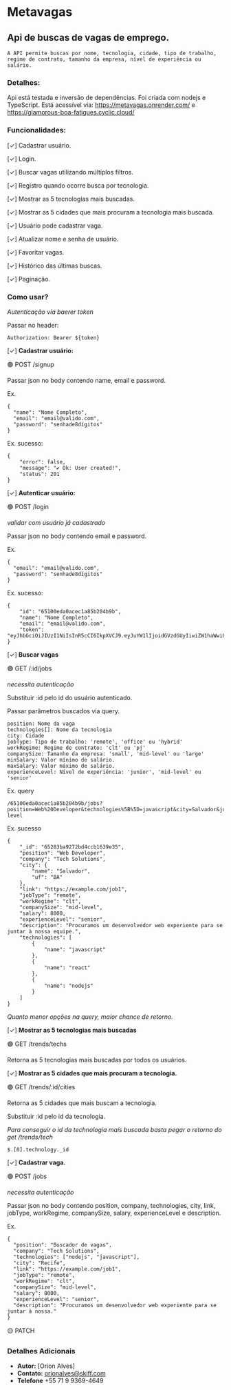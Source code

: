 # Metavagas

## Api de buscas de vagas de emprego.

```
A API permite buscas por nome, tecnologia, cidade, tipo de trabalho, regime de contrato, tamanho da empresa, nível de experiência ou salário.
```

### Detalhes:

Api está testada e inversão de dependências.
Foi criada com nodejs e TypeScript.
Está acessível via: https://metavagas.onrender.com/ e https://glamorous-boa-fatigues.cyclic.cloud/

### Funcionalidades:

[✓] Cadastrar usuário.

[✓] Login.

[✓] Buscar vagas utilizando múltiplos filtros.

[✓] Registro quando ocorre busca por tecnologia.

[✓] Mostrar as 5 tecnologias mais buscadas.

[✓] Mostrar as 5 cidades que mais procuram a tecnologia mais buscada.

[✓] Usuário pode cadastrar vaga.

[✓] Atualizar nome e senha de usuário.

[✓] Favoritar vagas.

[✓] Histórico das últimas buscas.

[✓] Paginação.

### Como usar?

*Autenticação via baerer token*

Passar no header: 
```
Authorization: Bearer ${token}
```

[✓] **Cadastrar usuário:**

🟢 POST /signup

Passar json no body contendo name, email e password.

Ex.

```
{
  "name": "Nome Completo",
  "email": "email@valido.com",
  "password": "senhade8dígitos"
}
```

Ex. sucesso:

```
{
    "error": false,
    "message": "✔️ Ok: User created!",
    "status": 201
}
```

[✓] **Autenticar usuário:**

🟢 POST /login

*validar com usuário já cadastrado*

Passar json no body contendo email e password.

Ex.

```
{
  "email": "email@valido.com",
  "password": "senhade8dígitos"
}
```

Ex. sucesso:

```
{
    "id": "65100eda0acec1a85b204b9b",
    "name": "Nome Completo",
    "email": "email@valido.com",
    "token": "eyJhbGciOiJIUzI1NiIsInR5cCI6IkpXVCJ9.eyJuYW1lIjoidGVzdGUyIiwiZW1haWwiOiJ0ZXN0ZTJAdGVzdGUuY29tIiwiaWF0IjoxNjk3OTc1NTg5LCJleHAiOjE2OTc5NzU4ODl9.mn6Q603htLeWXacITFO4VBEwVlOY2RlRNbSc7ZbMAEc"
}
```

[✓] **Buscar vagas**

🟣 GET /:id/jobs

*necessita autenticação*

Substituir :id pelo id do usuário autenticado.

Passar parâmetros buscados via query.

```
position: Nome da vaga
technologies[]: Nome da tecnologia
city: Cidade
jobType: Tipo de trabalho: 'remote', 'office' ou 'hybrid'
workRegime: Regime de contrato: 'clt' ou 'pj'
companySize: Tamanho da empresa: 'small', 'mid-level' ou 'large'
minSalary: Valor mínimo de salário.
maxSalary: Valor máximo de salário.
experienceLevel: Nível de experiência: 'junior', 'mid-level' ou 'senior'
```

Ex. query
```
/65100eda0acec1a85b204b9b/jobs?position=Web%20Developer&technologies%5B%5D=javascript&city=Salvador&jobType=remote&workRegime=clt&experienceLevel=senior&minSalary=5000&maxSalary=10000&technologies%5B%5D=html&technologies%5B%5D=css&companySize=mid-level
```

Ex. sucesso
```
{
	"_id": "65283ba9272bd4ccb1639e35",
	"position": "Web Developer",
	"company": "Tech Solutions",
	"city": {
		"name": "Salvador",
		"uf": "BA"
	},
	"link": "https://example.com/job1",
	"jobType": "remote",
	"workRegime": "clt",
	"companySize": "mid-level",
	"salary": 8000,
	"experienceLevel": "senior",
	"description": "Procuramos um desenvolvedor web experiente para se juntar à nossa equipe.",
	"technologies": [
		{
			"name": "javascript"
		},
		{
			"name": "react"
		},
		{
			"name": "nodejs"
		}
	]
}
```

*Quanto menor opções na query, maior chance de retorno.*

[✓] **Mostrar as 5 tecnologias mais buscadas**

🟣 GET /trends/techs

Retorna as 5 tecnologias mais buscadas por todos os usuários.

[✓] **Mostrar as 5 cidades que mais procuram a tecnologia.**

🟣 GET /trends/:id/cities

Retorna as 5 cidades que mais buscam a tecnologia.

Substituir :id pelo id da tecnologia.

*Para conseguir o id da technologia mais buscada basta pegar o retorno do get /trends/tech*

```
$.[0].technology._id
```

[✓] **Cadastrar vaga.**

🟢 POST /jobs

*necessita autenticação*

Passar json no body contendo position, company, technologies, city, link, jobType, workRegime, companySize, salary, experienceLevel e description.

Ex.

```
{
  "position": "Buscador de vagas",
  "company": "Tech Solutions",
  "technologies": ["nodejs", "javascript"],
  "city": "Recife",
  "link": "https://example.com/job1",
  "jobType": "remote",
  "workRegime": "clt",
  "companySize": "mid-level",
  "salary": 8000,
  "experienceLevel": "senior",
  "description": "Procuramos um desenvolvedor web experiente para se juntar à nossa."
}
```



🟡 PATCH

### Detalhes Adicionais

- **Autor:** [Orion Alves]
- **Contato:** orionalves@skiff.com
- **Telefone** +55 71 9 9369-4649